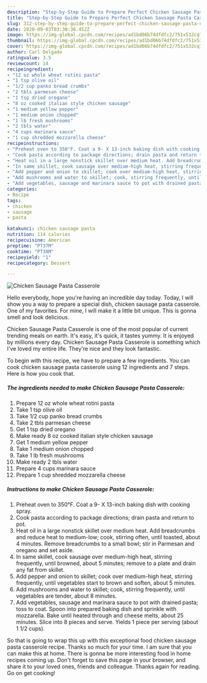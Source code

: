 ```yaml
---
description: "Step-by-Step Guide to Prepare Perfect Chicken Sausage Pasta Casserole"
title: "Step-by-Step Guide to Prepare Perfect Chicken Sausage Pasta Casserole"
slug: 312-step-by-step-guide-to-prepare-perfect-chicken-sausage-pasta-casserole
date: 2020-09-03T03:30:36.452Z
image: https://img-global.cpcdn.com/recipes/ad1bd06b74dfdfc2/751x532cq70/chicken-sausage-pasta-casserole-recipe-main-photo.jpg
thumbnail: https://img-global.cpcdn.com/recipes/ad1bd06b74dfdfc2/751x532cq70/chicken-sausage-pasta-casserole-recipe-main-photo.jpg
cover: https://img-global.cpcdn.com/recipes/ad1bd06b74dfdfc2/751x532cq70/chicken-sausage-pasta-casserole-recipe-main-photo.jpg
author: Carl Delgado
ratingvalue: 3.5
reviewcount: 14
recipeingredient:
- "12 oz whole wheat rotini pasta"
- "1 tsp olive oil"
- "1/2 cup panko bread crumbs"
- "2 tbls parmesan cheese"
- "1 tsp dried oregano"
- "8 oz cooked italian style chicken sausage"
- "1 medium yellow pepper"
- "1 medium onion chopped"
- "1 lb fresh mushrooms"
- "2 tbls water"
- "4 cups marinara sauce"
- "1 cup shredded mozzarella cheese"
recipeinstructions:
- "Preheat oven to 350°F. Coat a 9- X 13-inch baking dish with cooking spray."
- "Cook pasta according to package directions; drain pasta and return to pot."
- "Heat oil in a large nonstick skillet over medium heat. Add breadcrumbs and reduce heat to medium-low; cook, stirring often, until toasted, about 4 minutes. Remove breadcrumbs to a small bowl; stir in Parmesan and oregano and set aside."
- "In same skillet, cook sausage over medium-high heat, stirring frequently, until browned, about 5 minutes; remove to a plate and drain any fat from skillet."
- "Add pepper and onion to skillet; cook over medium-high heat, stirring frequently, until vegetables start to brown and soften, about 5 minutes."
- "Add mushrooms and water to skillet; cook, stirring frequently, until vegetables are tender, about 8 minutes."
- "Add vegetables, sausage and marinara sauce to pot with drained pasta; toss to coat. Spoon into prepared baking dish and sprinkle with mozzarella. Bake until heated through and cheese melts, about 25 minutes. Slice into 8 pieces and serve. Yields 1 piece per serving (about 1 1/2 cups)."
categories:
- Recipe
tags:
- chicken
- sausage
- pasta

katakunci: chicken sausage pasta 
nutrition: 114 calories
recipecuisine: American
preptime: "PT37M"
cooktime: "PT38M"
recipeyield: "1"
recipecategory: Dessert

---
```



![Chicken Sausage Pasta Casserole](https://img-global.cpcdn.com/recipes/ad1bd06b74dfdfc2/751x532cq70/chicken-sausage-pasta-casserole-recipe-main-photo.jpg)

Hello everybody, hope you're having an incredible day today. Today, I will show you a way to prepare a special dish, chicken sausage pasta casserole. One of my favorites. For mine, I will make it a little bit unique. This is gonna smell and look delicious.



Chicken Sausage Pasta Casserole is one of the most popular of current trending meals on earth. It's easy, it's quick, it tastes yummy. It is enjoyed by millions every day. Chicken Sausage Pasta Casserole is something which I've loved my entire life. They're nice and they look fantastic.


To begin with this recipe, we have to prepare a few ingredients. You can cook chicken sausage pasta casserole using 12 ingredients and 7 steps. Here is how you cook that.

<!--inarticleads1-->

##### The ingredients needed to make Chicken Sausage Pasta Casserole:

1. Prepare 12 oz whole wheat rotini pasta
1. Take 1 tsp olive oil
1. Take 1/2 cup panko bread crumbs
1. Take 2 tbls parmesan cheese
1. Get 1 tsp dried oregano
1. Make ready 8 oz cooked italian style chicken sausage
1. Get 1 medium yellow pepper
1. Take 1 medium onion chopped
1. Take 1 lb fresh mushrooms
1. Make ready 2 tbls water
1. Prepare 4 cups marinara sauce
1. Prepare 1 cup shredded mozzarella cheese




<!--inarticleads2-->

##### Instructions to make Chicken Sausage Pasta Casserole:

1. Preheat oven to 350°F. Coat a 9- X 13-inch baking dish with cooking spray.
1. Cook pasta according to package directions; drain pasta and return to pot.
1. Heat oil in a large nonstick skillet over medium heat. Add breadcrumbs and reduce heat to medium-low; cook, stirring often, until toasted, about 4 minutes. Remove breadcrumbs to a small bowl; stir in Parmesan and oregano and set aside.
1. In same skillet, cook sausage over medium-high heat, stirring frequently, until browned, about 5 minutes; remove to a plate and drain any fat from skillet.
1. Add pepper and onion to skillet; cook over medium-high heat, stirring frequently, until vegetables start to brown and soften, about 5 minutes.
1. Add mushrooms and water to skillet; cook, stirring frequently, until vegetables are tender, about 8 minutes.
1. Add vegetables, sausage and marinara sauce to pot with drained pasta; toss to coat. Spoon into prepared baking dish and sprinkle with mozzarella. Bake until heated through and cheese melts, about 25 minutes. Slice into 8 pieces and serve. Yields 1 piece per serving (about 1 1/2 cups).




So that is going to wrap this up with this exceptional food chicken sausage pasta casserole recipe. Thanks so much for your time. I am sure that you can make this at home. There is gonna be more interesting food in home recipes coming up. Don't forget to save this page in your browser, and share it to your loved ones, friends and colleague. Thanks again for reading. Go on get cooking!
